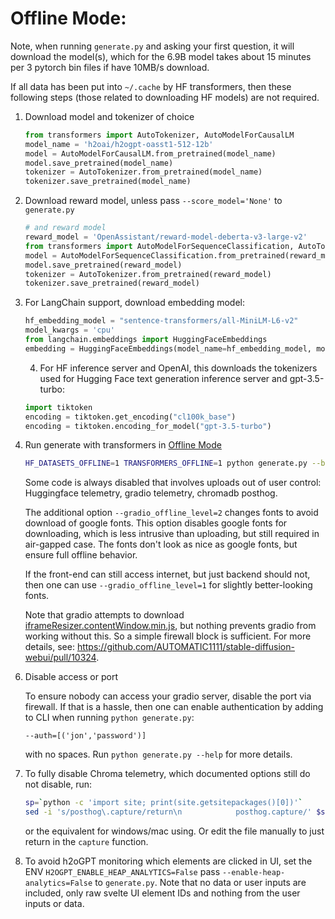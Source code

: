# Offline Mode:

Note, when running `generate.py` and asking your first question, it will download the model(s), which for the 6.9B model takes about 15 minutes per 3 pytorch bin files if have 10MB/s download.

If all data has been put into `~/.cache` by HF transformers, then these following steps (those related to downloading HF models) are not required.

1) Download model and tokenizer of choice
    
    ```python
    from transformers import AutoTokenizer, AutoModelForCausalLM
    model_name = 'h2oai/h2ogpt-oasst1-512-12b'
    model = AutoModelForCausalLM.from_pretrained(model_name)
    model.save_pretrained(model_name)
    tokenizer = AutoTokenizer.from_pretrained(model_name)
    tokenizer.save_pretrained(model_name)
    ```

2) Download reward model, unless pass `--score_model='None'` to `generate.py`
    ```python
    # and reward model
    reward_model = 'OpenAssistant/reward-model-deberta-v3-large-v2'
    from transformers import AutoModelForSequenceClassification, AutoTokenizer
    model = AutoModelForSequenceClassification.from_pretrained(reward_model)
    model.save_pretrained(reward_model)
    tokenizer = AutoTokenizer.from_pretrained(reward_model)
    tokenizer.save_pretrained(reward_model)
    ```
    
3) For LangChain support, download embedding model:
    ```python
    hf_embedding_model = "sentence-transformers/all-MiniLM-L6-v2"
    model_kwargs = 'cpu'
    from langchain.embeddings import HuggingFaceEmbeddings
    embedding = HuggingFaceEmbeddings(model_name=hf_embedding_model, model_kwargs=model_kwargs)
    ```
    
    4) For HF inference server and OpenAI, this downloads the tokenizers used for Hugging Face text generation inference server and gpt-3.5-turbo:
    ```python
    import tiktoken
    encoding = tiktoken.get_encoding("cl100k_base")
    encoding = tiktoken.encoding_for_model("gpt-3.5-turbo")
    ```

5) Run generate with transformers in [Offline Mode](https://huggingface.co/docs/transformers/installation#offline-mode)

    ```bash
    HF_DATASETS_OFFLINE=1 TRANSFORMERS_OFFLINE=1 python generate.py --base_model='h2oai/h2ogpt-oasst1-512-12b' --gradio_offline_level=2 --share=False
    ```
    
    Some code is always disabled that involves uploads out of user control: Huggingface telemetry, gradio telemetry, chromadb posthog.
    
    The additional option `--gradio_offline_level=2` changes fonts to avoid download of google fonts. This option disables google fonts for downloading, which is less intrusive than uploading, but still required in air-gapped case.  The fonts don't look as nice as google fonts, but ensure full offline behavior.
    
    If the front-end can still access internet, but just backend should not, then one can use `--gradio_offline_level=1` for slightly better-looking fonts.
    
    Note that gradio attempts to download [iframeResizer.contentWindow.min.js](https://cdnjs.cloudflare.com/ajax/libs/iframe-resizer/4.3.1/iframeResizer.contentWindow.min.js),
    but nothing prevents gradio from working without this.  So a simple firewall block is sufficient.  For more details, see: https://github.com/AUTOMATIC1111/stable-diffusion-webui/pull/10324.

6. Disable access or port

    To ensure nobody can access your gradio server, disable the port via firewall.  If that is a hassle, then one can enable authentication by adding to CLI when running `python generate.py`:
    ```
    --auth=[('jon','password')]
    ```
    with no spaces.  Run `python generate.py --help` for more details.

7. To fully disable Chroma telemetry, which documented options still do not disable, run:
    ```bash
    sp=`python -c 'import site; print(site.getsitepackages()[0])'`
    sed -i 's/posthog\.capture/return\n            posthog.capture/' $sp/chromadb/telemetry/posthog.py
    ```
    or the equivalent for windows/mac using.  Or edit the file manually to just return in the `capture` function.

8. To avoid h2oGPT monitoring which elements are clicked in UI, set the ENV `H2OGPT_ENABLE_HEAP_ANALYTICS=False` pass `--enable-heap-analytics=False` to `generate.py`.  Note that no data or user inputs are included, only raw svelte UI element IDs and nothing from the user inputs or data.
